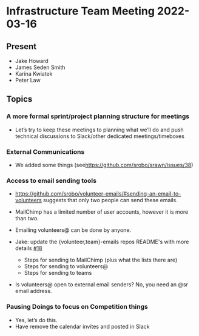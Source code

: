 # Infrastructure Team Meeting 2022-03-16

## Present

- Jake Howard
- James Seden Smith
- Karina Kwiatek
- Peter Law

## Topics

### A more formal sprint/project planning structure for meetings

- Let’s try to keep these meetings to planning what we’ll do and push technical discussions to Slack/other dedicated meetings/timeboxes

### External Communications

- We added some things (see<https://github.com/srobo/srawn/issues/38>)

### Access to email sending tools

- <https://github.com/srobo/volunteer-emails/#sending-an-email-to-volunteers> suggests that only two people can send these emails.

- MailChimp has a limited number of user accounts, however it is more than two.

- Emailing volunteers@ can be done by anyone.

- Jake: update the {volunteer,team}-emails repos README's with more details [#18](https://github.com/srobo/infrastructure-team-minutes/issues/18)

  - Steps for sending to MailChimp (plus what the lists there are)
  - Steps for sending to volunteers@
  - Steps for sending to teams

- Is volunteers@ open to external email senders? No, you need an @sr email address.

### Pausing Doings to focus on Competition things

- Yes, let’s do this.
- Have remove the calendar invites and posted in Slack
